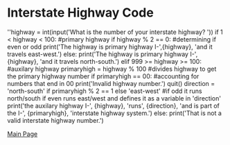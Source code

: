 # Interstate Highway Code
''highway = int(input('What is the number of your interstate highway? '))
if 1 < highway < 100: #primary highway
    if highway % 2 == 0: #determining if even or odd
        print('The highway is primary highway I-',{highway}, 'and it travels east-west.')
    else:
        print('The highway is primary highway I-', {highway}, 'and it travels north-south.')
elif 999 >= highway >= 100: #auxilary highway
    primaryhigh = highway % 100 #divides highway to get the primary highway number
    if primaryhigh == 00: #accounting for numbers that end in 00
        print('Invalid highway number.')
        quit()
    direction = 'north-south' if primaryhigh % 2 == 1 else 'east-west' #if odd it runs north/south if even runs east/west and defines it as a variable in 'direction'
    print('the auxilary highway I-', {highway}, 'runs', {direction}, 'and is part of the I-', {primaryhigh}, 'interstate highway system.')
else:
    print('That is not a valid interstate highway number.')
    
[Main Page](https://github.com/JesseMorrison12/IT-1000-Midterm/blob/main/README.md)
